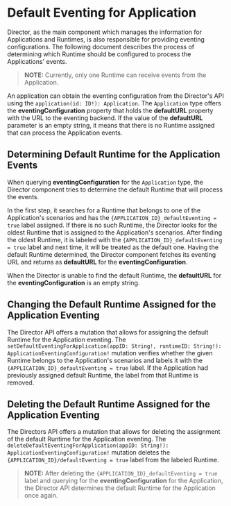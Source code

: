 # Default Eventing for Application


Director, as the main component which manages the information for Applications and Runtimes, is also responsible for providing eventing configurations. The following document describes the process of determining which Runtime should be configured to process the Applications' events.

>**NOTE:** Currently, only one Runtime can receive events from the Application.

An application can obtain the eventing configuration from the Director's API using the `application(id: ID!): Application`. The `Application` type offers the **eventingConfiguration** property that holds the **defaultURL** property with the URL to the eventing backend.
If the value of the **defaultURL** parameter is an empty string, it means that there is no Runtime assigned that can process the Application events.

## Determining Default Runtime for the Application Events

When querying **eventingConfiguration** for the `Application` type, the Director component tries to determine the default Runtime that will process the events.

In the first step, it searches for a Runtime that belongs to one of the Application's scenarios and has the `{APPLICATION_ID}_defaultEventing = true` label assigned. If there is no such Runtime, the Director looks for the oldest Runtime that is assigned to the Application's scenarios. After finding the oldest Runtime, it is labeled with the `{APPLICATION_ID}_defaultEventing = true` label and next time, it will be treated as the default one. Having the default Runtime determined, the Director component fetches its eventing URL and returns as **defaultURL** for the **eventingConfiguration**.

When the Director is unable to find the default Runtime, the **defaultURL** for the **eventingConfiguration** is an empty string.

## Changing the Default Runtime Assigned for the Application Eventing

The Director API offers a mutation that allows for assigning the default Runtime for the Application eventing. The `setDefaultEventingForApplication(appID: String!, runtimeID: String!): ApplicationEventingConfiguration!` mutation verifies whether the given Runtime belongs to the Application's scenarios and labels it with the `{APPLICATION_ID}_defaultEventing = true` label. If the Application had previously assigned default Runtime, the label from that Runtime is removed.

## Deleting the Default Runtime Assigned for the Application Eventing

The Directors API offers a mutation that allows for deleting the assignment of the default Runtime for the Application eventing. The `deleteDefaultEventingForApplication(appID: String!): ApplicationEventingConfiguration!` mutation deletes the `{APPLICATION_ID}/defaultEventing = true` label from the labeled Runtime.

>**NOTE:** After deleting the `{APPLICATION_ID}_defaultEventing = true` label and querying for the **eventingConfiguration** for the Application, the Director API determines the default Runtime for the Application once again.

